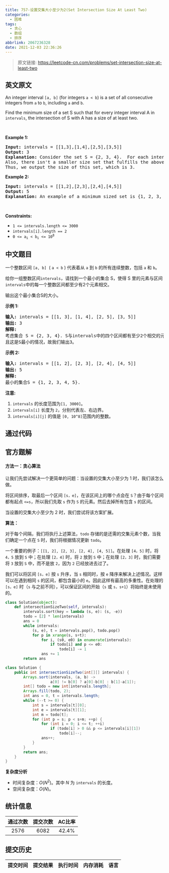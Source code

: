 ```yaml
---
title: 757-设置交集大小至少为2(Set Intersection Size At Least Two)
categories:
  - 困难
tags:
  - 贪心
  - 数组
  - 排序
abbrlink: 2067236328
date: 2021-12-03 22:36:26
---
```


> 原文链接: https://leetcode-cn.com/problems/set-intersection-size-at-least-two


## 英文原文
<div><p>An integer interval <code>[a, b]</code> (for integers <code>a &lt; b</code>) is a set of all consecutive integers from <code>a</code> to <code>b</code>, including <code>a</code> and <code>b</code>.</p>

<p>Find the minimum size of a set S such that for every integer interval A in <code>intervals</code>, the intersection of S with A has a size of at least two.</p>

<p>&nbsp;</p>
<p><strong>Example 1:</strong></p>

<pre>
<strong>Input:</strong> intervals = [[1,3],[1,4],[2,5],[3,5]]
<strong>Output:</strong> 3
<strong>Explanation:</strong> Consider the set S = {2, 3, 4}.  For each interval, there are at least 2 elements from S in the interval.
Also, there isn&#39;t a smaller size set that fulfills the above condition.
Thus, we output the size of this set, which is 3.
</pre>

<p><strong>Example 2:</strong></p>

<pre>
<strong>Input:</strong> intervals = [[1,2],[2,3],[2,4],[4,5]]
<strong>Output:</strong> 5
<strong>Explanation:</strong> An example of a minimum sized set is {1, 2, 3, 4, 5}.
</pre>

<p>&nbsp;</p>
<p><strong>Constraints:</strong></p>

<ul>
	<li><code>1 &lt;= intervals.length &lt;= 3000</code></li>
	<li><code>intervals[i].length == 2</code></li>
	<li><code>0 &lt;= a<sub>i</sub> &lt;&nbsp;b<sub>i</sub> &lt;= 10<sup>8</sup></code></li>
</ul>
</div>

## 中文题目
<div><p>一个整数区间&nbsp;<code>[a, b]</code>&nbsp;&nbsp;(&nbsp;<code>a &lt; b</code>&nbsp;) 代表着从&nbsp;<code>a</code>&nbsp;到&nbsp;<code>b</code>&nbsp;的所有连续整数，包括&nbsp;<code>a</code>&nbsp;和&nbsp;<code>b</code>。</p>

<p>给你一组整数区间<code>intervals</code>，请找到一个最小的集合 S，使得 S 里的元素与区间<code>intervals</code>中的每一个整数区间都至少有2个元素相交。</p>

<p>输出这个最小集合S的大小。</p>

<p><strong>示例 1:</strong></p>

<pre><strong>输入:</strong> intervals = [[1, 3], [1, 4], [2, 5], [3, 5]]
<strong>输出:</strong> 3
<strong>解释:</strong>
考虑集合 S = {2, 3, 4}. S与intervals中的四个区间都有至少2个相交的元素。
且这是S最小的情况，故我们输出3。
</pre>

<p><strong>示例 2:</strong></p>

<pre><strong>输入:</strong> intervals = [[1, 2], [2, 3], [2, 4], [4, 5]]
<strong>输出:</strong> 5
<strong>解释:</strong>
最小的集合S = {1, 2, 3, 4, 5}.
</pre>

<p><strong>注意:</strong></p>

<ol>
	<li><code>intervals</code>&nbsp;的长度范围为<code>[1, 3000]</code>。</li>
	<li><code>intervals[i]</code>&nbsp;长度为&nbsp;<code>2</code>，分别代表左、右边界。</li>
	<li><code>intervals[i][j]</code> 的值是&nbsp;<code>[0, 10^8]</code>范围内的整数。</li>
</ol>
</div>

## 通过代码
<RecoDemo>
</RecoDemo>


## 官方题解
####  方法一：贪心算法
让我们先尝试解决一个更简单的问题：当设置的交集大小至少为 1 时，我们该怎么做。

将区间排序，取最后一个区间 `[s，e]`，在该区间上的哪个点会在 `S`？由于每个区间都有起点 `<=s`，所以我们先取 `s` 作为 `S` 的元素。然后去掉所有包含 `s` 的区间。

当设置的交集大小至少为 2 时，我们尝试将该方案扩展。

**算法：**

对于每个间隔，我们将执行上述算法，`todo` 存储的是还需的交集元素个数，当我们确定一个点在 `S` 时，我们将根据情况更新 `todo`。

一个重要的例子：`[[1, 2], [2, 3], [2, 4], [4, 5]]`。在处理 `[4，5]` 时，将 `4，5` 放到 `S` 中；在处理 `[2，4]` 时，将 `2` 放到 `S` 中；在处理 `[2，3]` 时，我们需要将 `3` 放到 `S` 中，而不是放 `2`，因为 `2` 已经放进去过了。

我们可以将区间 `[s，e]` 按 `s` 升序，当 `s` 相同时，按 `e` 降序来解决上述情况。这样可以在遇到相同 `s` 的区间，都包含最小的 `e`。因此这样有最高的多重性。在处理的 `[s，e]` 时（`s` 与之前不同），可以保证区间的开始（`s` 或 `s，s+1`）将始终是未使用的。 

```python [solution1-Python]
class Solution(object):
    def intersectionSizeTwo(self, intervals):
        intervals.sort(key = lambda (s, e): (s, -e))
        todo = [2] * len(intervals)
        ans = 0
        while intervals:
            (s, e), t = intervals.pop(), todo.pop()
            for p in xrange(s, s+t):
                for i, (s0, e0) in enumerate(intervals):
                    if todo[i] and p <= e0:
                        todo[i] -= 1
                ans += 1
        return ans
```

```java [solution1-Java]
class Solution {
    public int intersectionSizeTwo(int[][] intervals) {
        Arrays.sort(intervals, (a, b) ->
                    a[0] != b[0] ? a[0]-b[0] : b[1]-a[1]);
        int[] todo = new int[intervals.length];
        Arrays.fill(todo, 2);
        int ans = 0, t = intervals.length;
        while (--t >= 0) {
            int s = intervals[t][0];
            int e = intervals[t][1];
            int m = todo[t];
            for (int p = s; p < s+m; ++p) {
                for (int i = 0; i <= t; ++i)
                    if (todo[i] > 0 && p <= intervals[i][1])
                        todo[i]--;
                ans++;
            }
        }
        return ans;
    }
}
```

**复杂度分析**

* 时间复杂度：$O(N^2)$。其中 $N$ 为 `intervals` 的长度。
* 空间复杂度：$O(N)$。

## 统计信息
| 通过次数 | 提交次数 | AC比率 |
| :------: | :------: | :------: |
|    2576    |    6082    |   42.4%   |

## 提交历史
| 提交时间 | 提交结果 | 执行时间 |  内存消耗  | 语言 |
| :------: | :------: | :------: | :--------: | :--------: |
